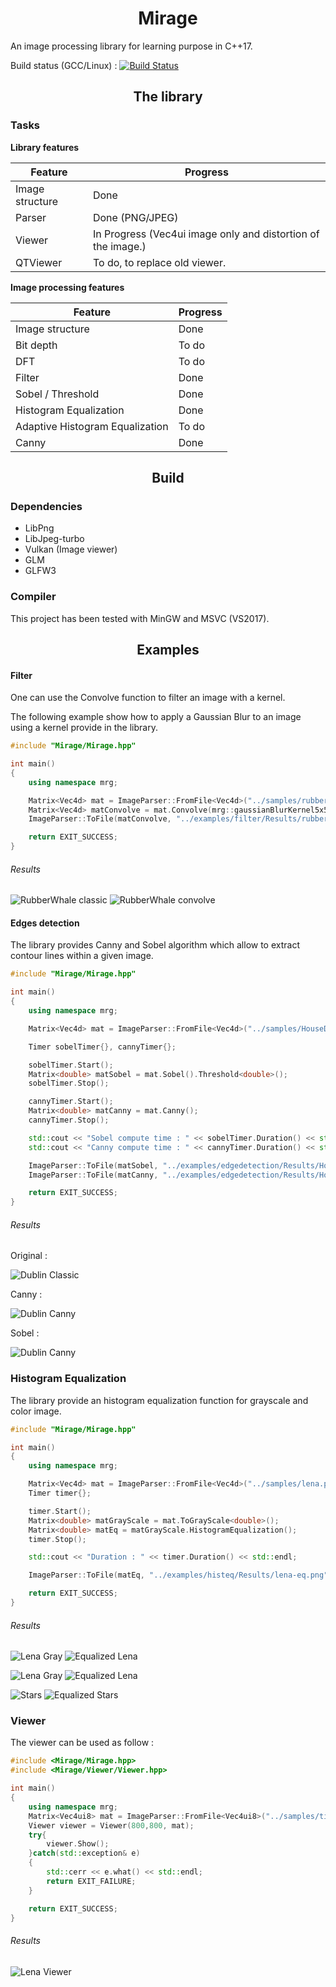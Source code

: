<h1 align="center">Mirage</h1> 

An image processing library for learning purpose in C++17.

Build status (GCC/Linux) : [![Build Status](https://travis-ci.org/PlathC/Mirage.svg?branch=master)](https://travis-ci.org/PlathC/Mirage)

<h2 align="center">The library</h2>

### __Tasks__

__Library features__

| Feature           | Progress                                                     |
|-------------------|--------------------------------------------------------------|
| Image structure   | Done                                                         |
| Parser            | Done (PNG/JPEG)                                              |
| Viewer            | In Progress (Vec4ui image only and distortion of the image.) |
| QTViewer          | To do, to replace old viewer.                                |

__Image processing features__ 

| Feature                          | Progress |
|----------------------------------|----------|
| Image structure                  | Done     |
| Bit depth                        | To do    |
| DFT                              | To do    |
| Filter                           | Done     |
| Sobel / Threshold                | Done     |
| Histogram Equalization           | Done     |
| Adaptive Histogram Equalization  | To do    |
| Canny                            | Done     |

<h2 align="center">Build</h2>

### Dependencies 

  - LibPng
  - LibJpeg-turbo
  - Vulkan (Image viewer)
  - GLM
  - GLFW3
 
### Compiler

This project has been tested with MinGW and MSVC (VS2017).

<h2 align="center">Examples</h2>

#### __Filter__ 

One can use the Convolve function to filter an image with a kernel.

The following example show how to apply a Gaussian Blur to an image using 
a kernel provide in the library.

```cpp
#include "Mirage/Mirage.hpp"

int main()
{
    using namespace mrg;

    Matrix<Vec4d> mat = ImageParser::FromFile<Vec4d>("../samples/rubberwhale.png", 4);
    Matrix<Vec4d> matConvolve = mat.Convolve(mrg::gaussianBlurKernel5x5);
    ImageParser::ToFile(matConvolve, "../examples/filter/Results/rubberwhale-convolve.png");

    return EXIT_SUCCESS;
}
```

###### Results 

![RubberWhale classic](readmefiles/rubberwhale.png) ![RubberWhale convolve](readmefiles/rubberwhale-convolve.png) 

#### __Edges detection__

The library provides Canny and Sobel algorithm which allow to extract 
contour lines within a given image.

```cpp
#include "Mirage/Mirage.hpp"

int main()
{
    using namespace mrg;

    Matrix<Vec4d> mat = ImageParser::FromFile<Vec4d>("../samples/HouseDublin.jpg", 4);

    Timer sobelTimer{}, cannyTimer{};

    sobelTimer.Start();
    Matrix<double> matSobel = mat.Sobel().Threshold<double>();
    sobelTimer.Stop();

    cannyTimer.Start();
    Matrix<double> matCanny = mat.Canny();
    cannyTimer.Stop();

    std::cout << "Sobel compute time : " << sobelTimer.Duration() << std::endl;
    std::cout << "Canny compute time : " << cannyTimer.Duration() << std::endl;

    ImageParser::ToFile(matSobel, "../examples/edgedetection/Results/HouseDublin-Sobel.png");
    ImageParser::ToFile(matCanny, "../examples/edgedetection/Results/HouseDublin-Canny.png");

    return EXIT_SUCCESS;
}
```

###### Results

Original : 

![Dublin Classic](readmefiles/HouseDublin.jpg) 

Canny :

![Dublin Canny](readmefiles/HouseDublin-Canny.jpg)

Sobel :

![Dublin Canny](readmefiles/HouseDublin-Sobel.jpg) 

### Histogram Equalization

The library provide an histogram equalization function for grayscale and 
color image.

```cpp
#include "Mirage/Mirage.hpp"

int main()
{
    using namespace mrg;

    Matrix<Vec4d> mat = ImageParser::FromFile<Vec4d>("../samples/lena.png", 4);
    Timer timer{};

    timer.Start();
    Matrix<double> matGrayScale = mat.ToGrayScale<double>();
    Matrix<double> matEq = matGrayScale.HistogramEqualization();
    timer.Stop();

    std::cout << "Duration : " << timer.Duration() << std::endl;

    ImageParser::ToFile(matEq, "../examples/histeq/Results/lena-eq.png");

    return EXIT_SUCCESS;
}
```

###### Results 

![Lena Gray](readmefiles/lena-gray.jpg) ![Equalized Lena](readmefiles/lena-eq.jpg) 

![Lena Gray](samples/lena.png) ![Equalized Lena](readmefiles/lenaC-eq.png) 

![Stars](readmefiles/Stars.jpg) ![Equalized Stars](readmefiles/Stars-eq.jpg) 

### __Viewer__

The viewer can be used as follow :

```cpp
#include <Mirage/Mirage.hpp>
#include <Mirage/Viewer/Viewer.hpp>

int main()
{
    using namespace mrg;
    Matrix<Vec4ui8> mat = ImageParser::FromFile<Vec4ui8>("../samples/tiled4x3.png", 4);
    Viewer viewer = Viewer(800,800, mat);
    try{
        viewer.Show();
    }catch(std::exception& e)
    {
        std::cerr << e.what() << std::endl;
        return EXIT_FAILURE;
    }

    return EXIT_SUCCESS;
}
```

###### Results

![Lena Viewer](readmefiles/viewer.jpg)